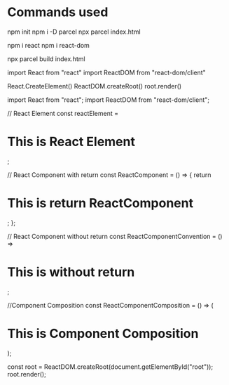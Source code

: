 # Commands used 

npm init
npm i -D parcel
npx parcel index.html

npm i react
npm i react-dom

npx parcel build index.html


import React from "react"
import ReactDOM from "react-dom/client"

React.CreateElement()
ReactDOM.createRoot()
root.render()


import React from "react";
import ReactDOM from "react-dom/client";

// React Element
const reactElement = <h1>This is React Element</h1>;

// React Component with return
const ReactComponent = () => {
  return <h1>This is return ReactComponent</h1>;
};

// React Component without return
const ReactComponentConvention = () => <h1>This is without return</h1>;

//Component Composition
const ReactComponentComposition = () => (
  <div id="container">
    <ReactComponent />
    <ReactComponentConvention />
    <h1>This is Component Composition</h1>
  </div>
);

const root = ReactDOM.createRoot(document.getElementById("root"));
root.render(<ReactComponentComposition />);
